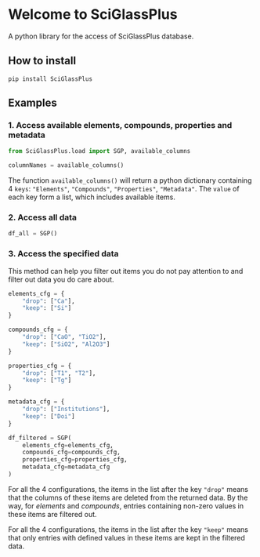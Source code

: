 # Welcome to SciGlassPlus

A python library for the access of SciGlassPlus database.

## How to install

```commandline
pip install SciGlassPlus
```

## Examples

### 1. Access available elements, compounds, properties and metadata

```python
from SciGlassPlus.load import SGP, available_columns

columnNames = available_columns()
```
The function `available_columns()` will return a python dictionary containing 4 `keys`: `"Elements"`, `"Compounds"`, `"Properties"`, `"Metadata"`. The `value` of each key form a list, which includes available items.

### 2. Access all data

```python
df_all = SGP()
```
### 3. Access the specified data

This method can  help you filter out items you do not pay attention to and filter out data you do care about.
```python
elements_cfg = {
    "drop": ["Ca"],
    "keep": ["Si"]
}

compounds_cfg = {
    "drop": ["CaO", "TiO2"],
    "keep": ["SiO2", "Al2O3"]
}

properties_cfg = {
    "drop": ["T1", "T2"],
    "keep": ["Tg"]
}

metadata_cfg = {
    "drop": ["Institutions"],
    "keep": ["Doi"]
}

df_filtered = SGP(
    elements_cfg=elements_cfg,
    compounds_cfg=compounds_cfg,
    properties_cfg=properties_cfg,
    metadata_cfg=metadata_cfg
)
```
For all the 4 configurations, the items in the list after the key `"drop"` means that the columns of these items are deleted from the returned data.
By the way, for *elements* and *compounds*, entries containing non-zero values in these items are filtered out.

For all the 4 configurations, the items in the list after the key `"keep"` means that only entries with defined values in these items are kept in the filtered data.
